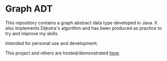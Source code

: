 # Graph ADT

This repository contains a graph abstract data type developed in Java. It also implements Dijkstra's algorithm and has been produced as practice to try and improve my skills.

Intended for personal use and development.

This project and others are hosted/demonstrated [here](https://andy-stack.github.io/).
